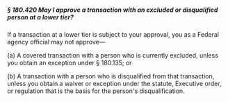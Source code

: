 ##### § 180.420 May I approve a transaction with an excluded or disqualified person at a lower tier? #####

If a transaction at a lower tier is subject to your approval, you as a Federal agency official may not approve—

(a) A covered transaction with a person who is currently excluded, unless you obtain an exception under § 180.135; or

(b) A transaction with a person who is disqualified from that transaction, unless you obtain a waiver or exception under the statute, Executive order, or regulation that is the basis for the person's disqualification.